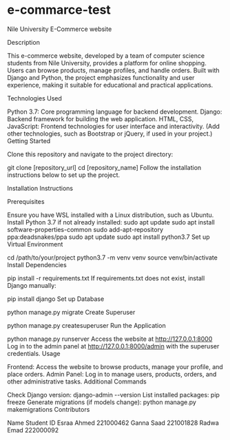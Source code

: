 # e-commarce-test
Nile University E-Commerce website

Description

This e-commerce website, developed by a team of computer science students from Nile University, provides a platform for online shopping. Users can browse products, manage profiles, and handle orders. Built with Django and Python, the project emphasizes functionality and user experience, making it suitable for educational and practical applications.

Technologies Used

Python 3.7: Core programming language for backend development.
Django: Backend framework for building the web application.
HTML, CSS, JavaScript: Frontend technologies for user interface and interactivity.
(Add other technologies, such as Bootstrap or jQuery, if used in your project.)
Getting Started

Clone this repository and navigate to the project directory:

git clone [repository_url]
cd [repository_name]
Follow the installation instructions below to set up the project.

Installation Instructions

Prerequisites

Ensure you have WSL installed with a Linux distribution, such as Ubuntu.
Install Python 3.7 if not already installed:
sudo apt update
sudo apt install software-properties-common
sudo add-apt-repository ppa:deadsnakes/ppa
sudo apt update
sudo apt install python3.7
Set up Virtual Environment

cd /path/to/your/project
python3.7 -m venv venv
source venv/bin/activate
Install Dependencies

pip install -r requirements.txt
If requirements.txt does not exist, install Django manually:

pip install django
Set up Database

python manage.py migrate
Create Superuser

python manage.py createsuperuser
Run the Application

python manage.py runserver
Access the website at http://127.0.0.1:8000
Log in to the admin panel at http://127.0.0.1:8000/admin with the superuser credentials.
Usage

Frontend: Access the website to browse products, manage your profile, and place orders.
Admin Panel: Log in to manage users, products, orders, and other administrative tasks.
Additional Commands

Check Django version: django-admin --version
List installed packages: pip freeze
Generate migrations (if models change): python manage.py makemigrations
Contributors

Name	Student ID
Esraa Ahmed	221000462
Ganna Saad	221001828
Radwa Emad	222000092
